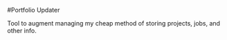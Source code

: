 #Portfolio Updater

Tool to augment managing my cheap method of storing projects, jobs, and other info.
